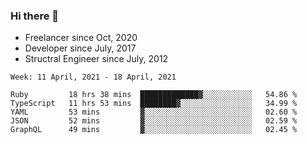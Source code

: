 ### Hi there 👋

- Freelancer since Oct, 2020
- Developer since July, 2017
- Structral Engineer since July, 2012

<!--START_SECTION:waka-->
```text
Week: 11 April, 2021 - 18 April, 2021

Ruby         18 hrs 38 mins  █████████████▓░░░░░░░░░░░   54.86 % 
TypeScript   11 hrs 53 mins  ████████▓░░░░░░░░░░░░░░░░   34.99 % 
YAML         53 mins         ▓░░░░░░░░░░░░░░░░░░░░░░░░   02.60 % 
JSON         52 mins         ▓░░░░░░░░░░░░░░░░░░░░░░░░   02.59 % 
GraphQL      49 mins         ▓░░░░░░░░░░░░░░░░░░░░░░░░   02.45 % 
```
<!--END_SECTION:waka-->

